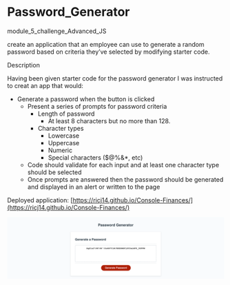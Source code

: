 # Password_Generator
module_5_challenge_Advanced_JS

create an application that an employee can use to generate a random password based on criteria they’ve selected by modifying starter code.

Description

Having been given starter code for the password generator I was instructed to creat an app that would:

* Generate a password when the button is clicked
  * Present a series of prompts for password criteria
    * Length of password
      * At least 8 characters but no more than 128.
    * Character types
      * Lowercase
      * Uppercase
      * Numeric
      * Special characters ($@%&*, etc)
  * Code should validate for each input and at least one character type should be selected
  * Once prompts are answered then the password should be generated and displayed in an alert or written to the page

Deployed application: [https://ricj14.github.io/Console-Finances/](https://ricj14.github.io/Console-Finances/)

![Screenshot](images/127.0.0.1_5500_index.html.png)

